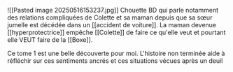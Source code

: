 ![[Pasted image 20250516153237.jpg]]
Chouette BD qui parle notamment des relations compliquées de Colette et sa maman depuis que sa sœur jumelle est  décédée dans un [[accident de voiture]].
La maman devenue [[hyperprotectrice]] empêche [[Colette]] de faire ce qu'elle veut et pourtant elle VEUT faire de la [[Boxe]].

Ce tome 1 est une belle découverte pour moi. L'histoire non terminée aide à réfléchir sur ces sentiments ancrés et ces situations vécues après un deuil

